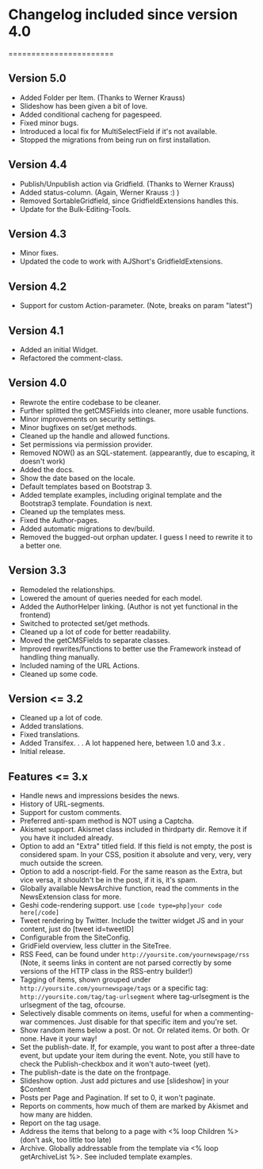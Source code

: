 # Changelog included since version 4.0
=======================

## Version 5.0

* Added Folder per Item. (Thanks to Werner Krauss)
* Slideshow has been given a bit of love.
* Added conditional cacheng for pagespeed.
* Fixed minor bugs.
* Introduced a local fix for MultiSelectField if it's not available.
* Stopped the migrations from being run on first installation.

## Version 4.4

* Publish/Unpublish action via Gridfield. (Thanks to Werner Krauss)
* Added status-column. (Again, Werner Krauss :) )
* Removed SortableGridfield, since GridfieldExtensions handles this.
* Update for the Bulk-Editing-Tools.


## Version 4.3

* Minor fixes.
* Updated the code to work with AJShort's GridfieldExtensions.

## Version 4.2

* Support for custom Action-parameter. (Note, breaks on param "latest")

## Version 4.1

* Added an initial Widget.
* Refactored the comment-class.

## Version 4.0

* Rewrote the entire codebase to be cleaner.
* Further splitted the getCMSFields into cleaner, more usable functions.
* Minor improvements on security settings.
* Minor bugfixes on set/get methods.
* Cleaned up the handle and allowed functions.
* Set permissions via permission provider.
* Removed NOW() as an SQL-statement. (appearantly, due to escaping, it doesn't work)
* Added the docs.
* Show the date based on the locale.
* Default templates based on Bootstrap 3.
* Added template examples, including original template and the Bootstrap3 template. Foundation is next.
* Cleaned up the templates mess.
* Fixed the Author-pages.
* Added automatic migrations to dev/build.
* Removed the bugged-out orphan updater. I guess I need to rewrite it to a better one.

## Version 3.3

* Remodeled the relationships.
* Lowered the amount of queries needed for each model.
* Added the AuthorHelper linking. (Author is not yet functional in the frontend)
* Switched to protected set/get methods.
* Cleaned up a lot of code for better readability.
* Moved the getCMSFields to separate classes.
* Improved rewrites/functions to better use the Framework instead of handling thing manually.
* Included naming of the URL Actions.
* Cleaned up some code.

## Version <= 3.2

* Cleaned up a lot of code.
* Added translations.
* Fixed translations.
* Added Transifex.
.
. A lot happened here, between 1.0 and 3.x
.
* Initial release.

## Features <= 3.x

* Handle news and impressions besides the news.
* History of URL-segments.
* Support for custom comments.
* Preferred anti-spam method is NOT using a Captcha.
* Akismet support. Akismet class included in thirdparty dir. Remove it if you have it included already.
* Option to add an "Extra" titled field. If this field is not empty, the post is considered spam. In your CSS, position it absolute and very, very, very much outside the screen.
* Option to add a noscript-field. For the same reason as the Extra, but vice versa, it shouldn't be in the post, if it is, it's spam.
* Globally available NewsArchive function, read the comments in the NewsExtension class for more.
* Geshi code-rendering support. use `[code type=php]your code here[/code]`
* Tweet rendering by Twitter. Include the twitter widget JS and in your content, just do [tweet id=tweetID]
* Configurable from the SiteConfig.
* GridField overview, less clutter in the SiteTree.
* RSS Feed, can be found under `http://yoursite.com/yournewspage/rss` (Note, it seems links in content are not parsed correctly by some versions of the HTTP class in the RSS-entry builder!)
* Tagging of items, shown grouped under `http://yoursite.com/yournewspage/tags` or a specific tag: `http://yoursite.com/tag/tag-urlsegment` where tag-urlsegment is the urlsegment of the tag, ofcourse.
* Selectively disable comments on items, useful for when a commenting-war commences. Just disable for that specific item and you're set.
* Show random items below a post. Or not. Or related items. Or both. Or none. Have it your way!
* Set the publish-date. If, for example, you want to post after a three-date event, but update your item during the event. Note, you still have to check the Publish-checkbox and it won't auto-tweet (yet).
* The publish-date is the date on the frontpage.
* Slideshow option. Just add pictures and use [slideshow] in your $Content
* Posts per Page and Pagination. If set to 0, it won't paginate.
* Reports on comments, how much of them are marked by Akismet and how many are hidden.
* Report on the tag usage.
* Address the items that belong to a page with <% loop Children %> (don't ask, too little too late)
* Archive. Globally addressable from the template via <% loop getArchiveList %>. See included template examples.